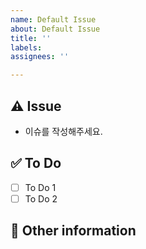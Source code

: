 ```yaml
---
name: Default Issue
about: Default Issue
title: ''
labels: 
assignees: ''

---
```


## ⚠️ Issue

- 이슈를 작성해주세요.

## ✅ To Do

- [ ] To Do 1
- [ ] To Do 2

## 📄 Other information